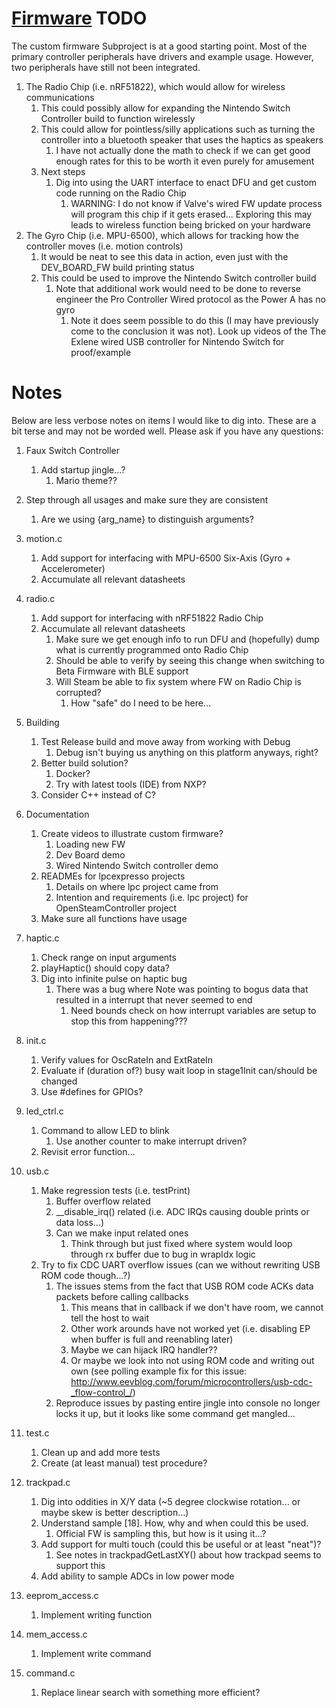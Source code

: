 # [Firmware](./) TODO

The custom firmware Subproject is at a good starting point. Most of the primary
 controller peripherals have drivers and example usage. However, two peripherals
 have still not been integrated. 

1. The Radio Chip (i.e. nRF51822), which would allow for wireless communications 
    1. This could possibly allow for expanding the Nintendo Switch Controller build to function wirelessly
    1. This could allow for pointless/silly applications such as turning the controller into a bluetooth speaker that uses the haptics as speakers
        1. I have not actually done the math to check if we can get good enough rates for this to be worth it even purely for amusement
    1. Next steps
        1. Dig into using the UART interface to enact DFU and get custom code running on the Radio Chip
            1. WARNING: I do not know if Valve's wired FW update process will program this chip if it gets erased... Exploring this may leads to wireless function being bricked on your hardware
2. The Gyro Chip (i.e. MPU-6500), which allows for tracking how the controller moves (i.e. motion controls)
    1. It would be neat to see this data in action, even just with the DEV_BOARD_FW build printing status
    1. This could be used to improve the Nintendo Switch controller build
        1. Note that additional work would need to be done to reverse engineer the Pro Controller Wired protocol as the Power A has no gyro
            1. Note it does seem possible to do this (I may have previously come to the conclusion it was not). Look up videos of the The Exlene wired USB controller for Nintendo Switch for proof/example


# Notes

Below are less verbose notes on items I would like to dig into. These are a bit
 terse and may not be worded well. Please ask if you have any questions:

1. Faux Switch Controller
    1. Add startup jingle...?
        1. Mario theme??

1. Step through all usages and make sure they are consistent
    1. Are we using {arg_name} to distinguish arguments?

1. motion.c
    1. Add support for interfacing with MPU-6500 Six-Axis (Gyro + Accelerometer)
    1. Accumulate all relevant datasheets
1. radio.c
    1. Add support for interfacing with nRF51822 Radio Chip
    1. Accumulate all relevant datasheets
        1. Make sure we get enough info to run DFU and (hopefully) dump what is currently programmed onto Radio Chip
        1. Should be able to verify by seeing this change when switching to Beta Firmware with BLE support
        1. Will Steam be able to fix system where FW on Radio Chip is corrupted?
            1. How "safe" do I need to be here...
1. Building
    1. Test Release build and move away from working with Debug
        1. Debug isn't buying us anything on this platform anyways, right?
    1. Better build solution?
        1. Docker?
        1. Try with latest tools (IDE) from NXP?
    1. Consider C++ instead of C?
1. Documentation
    1. Create videos to illustrate custom firmware?
        1. Loading new FW
        1. Dev Board demo
        1. Wired Nintendo Switch controller demo
    1. READMEs for lpcexpresso projects
        1. Details on where lpc project came from
        1. Intention and requirements (i.e. lpc project) for OpenSteamController project
    1. Make sure all functions have usage 
1. haptic.c
    1. Check range on input arguments
    1. playHaptic() should copy data?
    1. Dig into infinite pulse on haptic bug
        1. There was a bug where Note was pointing to bogus data that resulted in a interrupt that never seemed to end
            1. Need bounds check on how interrupt variables are setup to stop this from happening???
1. init.c
    1. Verify values for OscRateIn and ExtRateIn
    1. Evaluate if (duration of?) busy wait loop in stage1Init can/should be changed
    1. Use #defines for GPIOs?
1. led_ctrl.c
    1. Command to allow LED to blink
        1. Use another counter to make interrupt driven?
    1. Revisit error function...
1. usb.c
    1. Make regression tests (i.e. testPrint)
        1. Buffer overflow related
        1. __disable_irq() related (i.e. ADC IRQs causing double prints or data loss...)
        1. Can we make input related ones
            1. Think through but just fixed where system would loop through rx buffer due to bug in wrapIdx logic
    1. Try to fix CDC UART overflow issues (can we without rewriting USB ROM code though...?)
        1. The issues stems from the fact that USB ROM code ACKs data packets before calling callbacks
            1. This means that in callback if we don't have room, we cannot tell the host to wait
            1. Other work arounds have not worked yet (i.e. disabling EP when buffer is full and reenabling later)
            1. Maybe we can hijack IRQ handler??
            1. Or maybe we look into not using ROM code and writing out own (see polling example fix for this issue: http://www.eevblog.com/forum/microcontrollers/usb-cdc-_flow-control_/)
        1. Reproduce issues by pasting entire jingle into console no longer locks it up, but it looks like some command get mangled...
1. test.c
    1. Clean up and add more tests
    1. Create (at least manual) test procedure?
1. trackpad.c
    1. Dig into oddities in X/Y data (~5 degree clockwise rotation... or maybe skew is better description...)
    1. Understand sample [18]. How, why and when could this be used.
        1. Official FW is sampling this, but how is it using it...?
    1. Add support for multi touch (could this be useful or at least "neat")?
        1. See notes in trackpadGetLastXY() about how trackpad seems to support this
    1. Add ability to sample ADCs in low power mode
1. eeprom_access.c
    1. Implement writing function
1. mem_access.c
    1. Implement write command
1. command.c
    1. Replace linear search with something more efficient?

